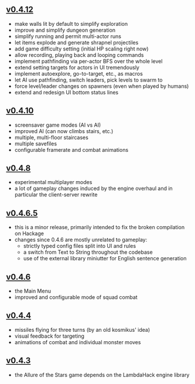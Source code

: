 ## [v0.4.12](https://github.com/AllureOfTheStars/Allure/compare/v0.4.10...v0.4.12)

- make walls lit by default to simplify exploration
- improve and simplify dungeon generation
- simplify running and permit multi-actor runs
- let items explode and generate shrapnel projectiles
- add game difficulty setting (initial HP scaling right now)
- allow recording, playing back and looping commands
- implement pathfinding via per-actor BFS over the whole level
- extend setting targets for actors in UI tremendously
- implement autoexplore, go-to-target, etc., as macros
- let AI use pathfinding, switch leaders, pick levels to swarm to
- force level/leader changes on spawners (even when played by humans)
- extend and redesign UI bottom status lines

## [v0.4.10](https://github.com/AllureOfTheStars/Allure/compare/v0.4.8...v0.4.10)

- screensaver game modes (AI vs AI)
- improved AI (can now climbs stairs, etc.)
- multiple, multi-floor staircases
- multiple savefiles
- configurable framerate and combat animations

## [v0.4.8](https://github.com/AllureOfTheStars/Allure/compare/v0.4.6.5...v0.4.8)

- experimental multiplayer modes
- a lot of gameplay changes induced by the engine overhaul and in particular the client-server rewrite

## [v0.4.6.5](https://github.com/AllureOfTheStars/Allure/compare/v0.4.6...v0.4.6.5)

- this is a minor release, primarily intended to fix the broken compilation on Hackage
- changes since 0.4.6 are mostly unrelated to gameplay:
    - strictly typed config files split into UI and rules
    - a switch from Text to String throughout the codebase
    - use of the external library miniutter for English sentence generation

## [v0.4.6](https://github.com/AllureOfTheStars/Allure/compare/v0.4.4...v0.4.6)

- the Main Menu
- improved and configurable mode of squad combat

## [v0.4.4](https://github.com/AllureOfTheStars/Allure/compare/v0.4.3...v0.4.4)

- missiles flying for three turns (by an old kosmikus' idea)
- visual feedback for targeting
- animations of combat and individual monster moves

## [v0.4.3](https://github.com/AllureOfTheStars/Allure/compare/v0.4.2...v0.4.3)

- the Allure of the Stars game depends on the LambdaHack engine library
